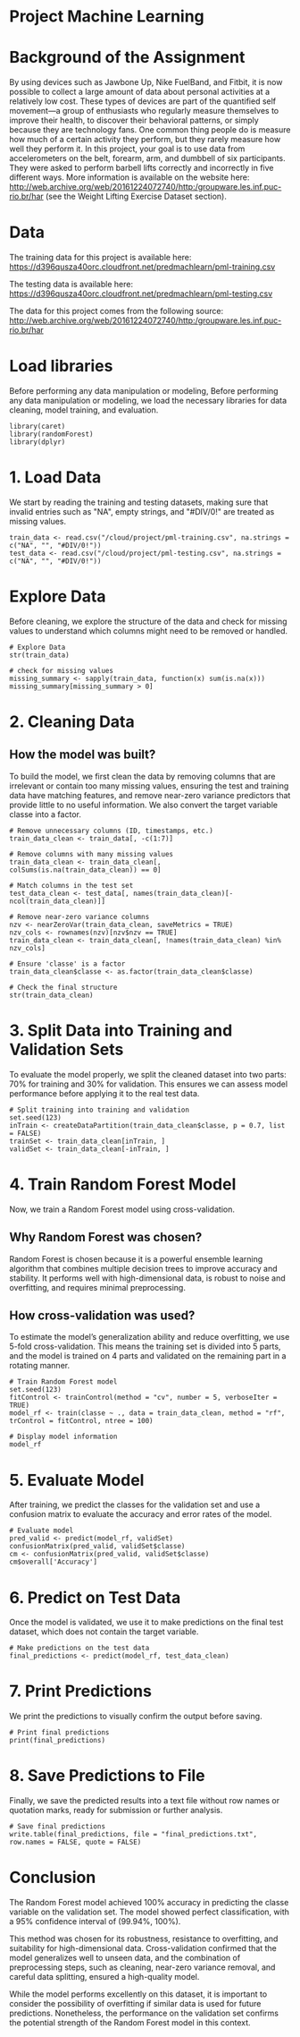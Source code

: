 # Project Machine Learning

# Background of the Assignment
By using devices such as Jawbone Up, Nike FuelBand, and Fitbit, it is now possible to collect a large amount of data about personal activities at a relatively low cost. These types of devices are part of the quantified self movement—a group of enthusiasts who regularly measure themselves to improve their health, to discover their behavioral patterns, or simply because they are technology fans. One common thing people do is measure how much of a certain activity they perform, but they rarely measure how well they perform it. In this project, your goal is to use data from accelerometers on the belt, forearm, arm, and dumbbell of six participants. They were asked to perform barbell lifts correctly and incorrectly in five different ways. More information is available on the website here:
http://web.archive.org/web/20161224072740/http:/groupware.les.inf.puc-rio.br/har
(see the Weight Lifting Exercise Dataset section).

# Data
The training data for this project is available here:
https://d396qusza40orc.cloudfront.net/predmachlearn/pml-training.csv

The testing data is available here:
https://d396qusza40orc.cloudfront.net/predmachlearn/pml-testing.csv

The data for this project comes from the following source:
http://web.archive.org/web/20161224072740/http:/groupware.les.inf.puc-rio.br/har

# Load libraries
Before performing any data manipulation or modeling, Before performing any data manipulation or modeling, we load the necessary libraries for data cleaning, model training, and evaluation.
```{r}
library(caret)
library(randomForest)
library(dplyr)
```

# 1. Load Data
We start by reading the training and testing datasets, making sure that invalid entries such as "NA", empty strings, and "#DIV/0!" are treated as missing values.
```{r}
train_data <- read.csv("/cloud/project/pml-training.csv", na.strings = c("NA", "", "#DIV/0!"))
test_data <- read.csv("/cloud/project/pml-testing.csv", na.strings = c("NA", "", "#DIV/0!"))
```

# Explore Data
Before cleaning, we explore the structure of the data and check for missing values to understand which columns might need to be removed or handled.
```{r}
# Explore Data
str(train_data)

# check for missing values
missing_summary <- sapply(train_data, function(x) sum(is.na(x)))
missing_summary[missing_summary > 0]
```

# 2. Cleaning Data
## How the model was built?
To build the model, we first clean the data by removing columns that are irrelevant or contain too many missing values, ensuring the test and training data have matching features, and remove near-zero variance predictors that provide little to no useful information. We also convert the target variable classe into a factor.
```{r}
# Remove unnecessary columns (ID, timestamps, etc.)
train_data_clean <- train_data[, -c(1:7)]

# Remove columns with many missing values
train_data_clean <- train_data_clean[, colSums(is.na(train_data_clean)) == 0]

# Match columns in the test set
test_data_clean <- test_data[, names(train_data_clean)[-ncol(train_data_clean)]]

# Remove near-zero variance columns
nzv <- nearZeroVar(train_data_clean, saveMetrics = TRUE)
nzv_cols <- rownames(nzv)[nzv$nzv == TRUE]
train_data_clean <- train_data_clean[, !names(train_data_clean) %in% nzv_cols]

# Ensure 'classe' is a factor
train_data_clean$classe <- as.factor(train_data_clean$classe)

# Check the final structure
str(train_data_clean)
```

# 3. Split Data into Training and Validation Sets
To evaluate the model properly, we split the cleaned dataset into two parts: 70% for training and 30% for validation. This ensures we can assess model performance before applying it to the real test data.
```{r}
# Split training into training and validation
set.seed(123)
inTrain <- createDataPartition(train_data_clean$classe, p = 0.7, list = FALSE)
trainSet <- train_data_clean[inTrain, ]
validSet <- train_data_clean[-inTrain, ]
```

# 4. Train Random Forest Model
Now, we train a Random Forest model using cross-validation. 

## Why Random Forest was chosen?
Random Forest is chosen because it is a powerful ensemble learning algorithm that combines multiple decision trees to improve accuracy and stability. It performs well with high-dimensional data, is robust to noise and overfitting, and requires minimal preprocessing.

## How cross-validation was used?
To estimate the model’s generalization ability and reduce overfitting, we use 5-fold cross-validation. This means the training set is divided into 5 parts, and the model is trained on 4 parts and validated on the remaining part in a rotating manner.
```{r}
# Train Random Forest model
set.seed(123)
fitControl <- trainControl(method = "cv", number = 5, verboseIter = TRUE)
model_rf <- train(classe ~ ., data = train_data_clean, method = "rf", trControl = fitControl, ntree = 100)

# Display model information
model_rf
```

# 5. Evaluate Model
After training, we predict the classes for the validation set and use a confusion matrix to evaluate the accuracy and error rates of the model.
```{r}
# Evaluate model
pred_valid <- predict(model_rf, validSet)
confusionMatrix(pred_valid, validSet$classe)
cm <- confusionMatrix(pred_valid, validSet$classe)
cm$overall['Accuracy']
```

# 6. Predict on Test Data
Once the model is validated, we use it to make predictions on the final test dataset, which does not contain the target variable.
```{r}
# Make predictions on the test data
final_predictions <- predict(model_rf, test_data_clean)
```

# 7. Print Predictions
We print the predictions to visually confirm the output before saving.
```{r}
# Print final predictions
print(final_predictions)
```

# 8. Save Predictions to File
Finally, we save the predicted results into a text file without row names or quotation marks, ready for submission or further analysis.
```{r}
# Save final predictions
write.table(final_predictions, file = "final_predictions.txt", row.names = FALSE, quote = FALSE)
```

# Conclusion
The Random Forest model achieved 100% accuracy in predicting the classe variable on the validation set. The model showed perfect classification, with a 95% confidence interval of (99.94%, 100%). 

This method was chosen for its robustness, resistance to overfitting, and suitability for high-dimensional data. Cross-validation confirmed that the model generalizes well to unseen data, and the combination of preprocessing steps, such as cleaning, near-zero variance removal, and careful data splitting, ensured a high-quality model.

While the model performs excellently on this dataset, it is important to consider the possibility of overfitting if similar data is used for future predictions. Nonetheless, the performance on the validation set confirms the potential strength of the Random Forest model in this context.
